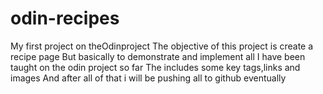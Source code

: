 # odin-recipes
My first project on theOdinproject
The objective of this project is create a recipe page 
But basically to demonstrate and implement all I have been taught on the odin project so far
The includes some key tags,links and images
And after all of that i will be pushing all to github eventually